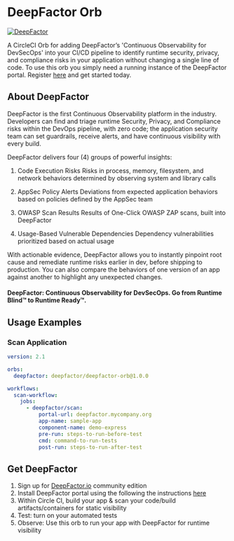 # DeepFactor Orb

[![DeepFactor](https://static.deepfactor.io/logo.png)](https://deepfactor.io)

A CircleCI Orb for adding DeepFactor’s 'Continuous Observability for DevSecOps' into your CI/CD pipeline to identify runtime security, privacy, and compliance risks in your application without changing a single line of code.
To use this orb you simply need a running instance of the DeepFactor portal. Register [here](https://my.deepfactor.io/register) and get started today.

## About DeepFactor
DeepFactor is the first Continuous Observability platform in the industry. Developers can find and triage runtime Security, Privacy, and Compliance risks within the DevOps pipeline, with zero code; the application security team can set guardrails, receive alerts, and have continuous visibility with every build.

DeepFactor delivers four (4) groups of powerful insights:

1. Code Execution Risks
Risks in process, memory, filesystem, and network behaviors determined by observing system and library calls

2. AppSec Policy Alerts
Deviations from expected application behaviors based on policies defined by the AppSec team

3. OWASP Scan Results
Results of One-Click OWASP ZAP scans, built into DeepFactor

4. Usage-Based Vulnerable Dependencies
Dependency vulnerabilities prioritized based on actual usage

With actionable evidence, DeepFactor allows you to instantly pinpoint root cause and remediate runtime risks earlier in dev, before shipping to production. You can also compare the behaviors of one version of an app against another to highlight any unexpected changes.

#### DeepFactor: Continuous Observability for DevSecOps. Go from Runtime Blind™ to Runtime Ready™.


## Usage Examples
### Scan Application

```yaml
version: 2.1

orbs:
  deepfactor: deepfactor/deepfactor-orb@1.0.0

workflows:
  scan-workflow:
    jobs:
      - deepfactor/scan:
          portal-url: deepfactor.mycompany.org
          app-name: sample-app
          component-name: demo-express 
          pre-run: steps-to-run-before-test
          cmd: command-to-run-tests
          post-run: steps-to-run-after-test 
```

## Get DeepFactor
1. Sign up for [DeepFactor.io](htts://deepfactor.io) community edition
2. Install DeepFactor portal using the following the instructions [here](https://docs.deepfactor.io/hc/en-us/categories/360004380213-Getting-Started)
3. Within Circle CI, build your app & scan your code/build artifacts/containers for static visibility
4. Test: turn on your automated tests
5. Observe: Use this orb to run your app with DeepFactor for runtime visibility
